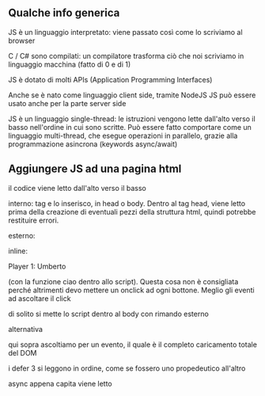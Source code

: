 ## Qualche info generica

JS è un linguaggio interpretato: viene passato così come lo scriviamo al browser

C / C# sono compilati: un compilatore trasforma ciò che noi scriviamo in linguaggio macchina (fatto di 0 e di 1)

JS è dotato di molti APIs (Application Programming Interfaces)

Anche se è nato come linguaggio client side, tramite NodeJS JS può essere usato anche per la parte server side

JS è un linguaggio single-thread: le istruzioni vengono lette dall'alto verso il basso nell'ordine in cui sono scritte.
Può essere fatto comportare come un linguaggio multi-thread, che esegue operazioni in parallelo, grazie alla programmazione asincrona (keywords async/await)

## Aggiungere JS ad una pagina html

il codice viene letto dall'alto verso il basso

interno: tag <script></script> e lo inserisco, in head o body. Dentro al tag head, viene letto prima della creazione di eventuali pezzi della struttura html, quindi potrebbe restituire errori.

esterno: <script src=""></script>

inline: <p onclick="ciao()">Player 1: Umberto</p> (con la funzione ciao dentro allo script).
Questa cosa non è consigliata perché altrimenti devo mettere un onclick ad ogni bottone. Meglio gli eventi ad ascoltare il click

di solito si mette lo script dentro al body con rimando esterno

alternativa

<script>
  document.addEventListener("DOMContentLoaded", function(){

  });
</script>

qui sopra ascoltiamo per un evento, il quale è il completo caricamento totale del DOM

i defer 3 si leggono in ordine, come se fossero uno propedeutico all'altro

<script src="" defer></script>
<script src="" defer></script>
<script src="" defer></script>

async appena capita viene letto

<script src="" async></script>
